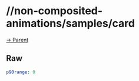 
# //non-composited-animations/samples/card

[→ Parent](../..)


## Raw


```yaml
p90range: 0

```

